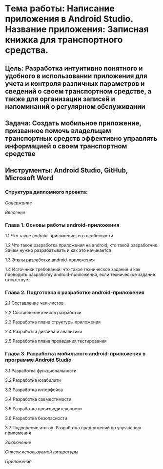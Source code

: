 # Tема работы: Написание приложения в Android Studio. Название приложения: Записная книжка для транспортного средства.
## Цель: Разработка интуитивно понятного и удобного в использовании приложения для учета и контроля различных параметров и сведений о своем транспортном средстве, а также для организации записей и напоминаний о регулярном обслуживании
## Задача: Создать мобильное приложение, призванное помочь владельцам транспортных средств эффективно управлять информацией о своем транспортном средстве
## Инструменты: Android Studio, GitHub, Microsoft Word

### **Структура дипломного проекта:**
*Содержание*

*Введение*

### Глава 1. Основы работы android-приложения 

1.1 Что такое android-приложение, его особенности

1.2 Что такое разработка приложения на android, кто такой разработчик. Зачем нужно разрабатывать и как это начинается

1.3 Этапы разработки android-приложения

1.4 Источники требований: что такое техническое задание и как проводить разработку android-приложения, если техническое задание отсутствует

### Глава 2. Подготовка к разработке android-приложения 

2.1 Составление чек-листов

2.2 Составление кейсов разработки

2.3 Разработка плана структуры приложения

2.4 Разработка дизайна и аналитики

2.5 Разработка плана проведения тестирования

### Глава 3. Разработка мобильного android-приложения в программе Android Studio 

3.1 Разработка функциональности

3.2 Разработка юзабилити

3.3 Разработка интерфейса

3.4 Разработка совместимости

3.5 Разработка производительности

3.6 Разработка безопасности

3.7 Подведение итогов. Разработка предложений по улучшению приложения
  
*Заключение*
  
*Список используемой литературы*
  
*Приложения*

